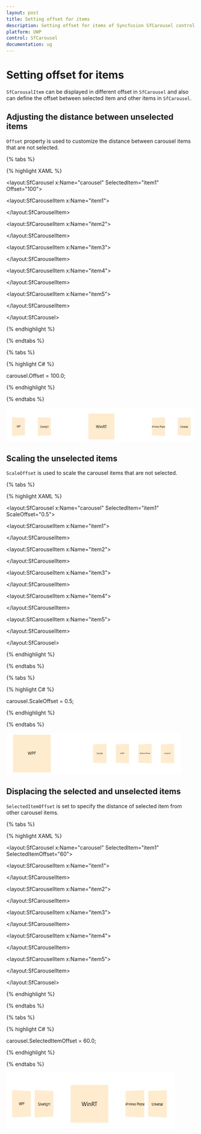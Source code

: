 ```yaml
---
layout: post
title: Setting offset for items
description: Setting offset for items of Syncfusion SfCarousel control for UWP
platform: UWP
control: SfCarousel
documentation: ug
---
```


# Setting offset for items

`SfCarousalItem` can be displayed in different offset in `SfCarousel` and also can define the offset between selected item and other items in `SfCarousel`.

## Adjusting the distance between unselected items

`Offset` property is used to customize the distance between carousel items that are not selected.

{% tabs %}

{% highlight XAML %}

<layout:SfCarousel x:Name="carousel" SelectedItem="item1" Offset="100">

<layout:SfCarouselItem x:Name="item1">

<Border Background="BlanchedAlmond" Height="100" Width="100">

<TextBlock Text="WPF" VerticalAlignment="Center" HorizontalAlignment="Center"/>

</Border>

</layout:SfCarouselItem>

<layout:SfCarouselItem x:Name="item2">

<Border Background="BlanchedAlmond" Height="100" Width="100">

<TextBlock Text="Silverlight" VerticalAlignment="Center" HorizontalAlignment="Center"/>

</Border>

</layout:SfCarouselItem>

<layout:SfCarouselItem x:Name="item3">

<Border Background="BlanchedAlmond" Height="100" Width="100">

<TextBlock Text="WinRT" VerticalAlignment="Center" HorizontalAlignment="Center"/>

</Border>

</layout:SfCarouselItem>

<layout:SfCarouselItem x:Name="item4">

<Border Background="BlanchedAlmond" Height="100" Width="100">

<TextBlock Text="Windows Phone" VerticalAlignment="Center" HorizontalAlignment="Center"/>

</Border>

</layout:SfCarouselItem>

<layout:SfCarouselItem x:Name="item5">

<Border Background="BlanchedAlmond" Height="100" Width="100">

<TextBlock Text="Universal" VerticalAlignment="Center" HorizontalAlignment="Center"/>

</Border>

</layout:SfCarouselItem>

</layout:SfCarousel>

{% endhighlight %}

{% endtabs %}

{% tabs %}

{% highlight C# %}

carousel.Offset = 100.0;

{% endhighlight %}

{% endtabs %}

![](SfCarousel-images/SfCarousel-img9.jpeg)

## Scaling the unselected items

`ScaleOffset` is used to scale the carousel items that are not selected.

{% tabs %}

{% highlight XAML %}

<layout:SfCarousel x:Name="carousel" SelectedItem="item1" ScaleOffset="0.5">

<layout:SfCarouselItem x:Name="item1">

<Border Background="BlanchedAlmond" Height="100" Width="100">

<TextBlock Text="WPF" VerticalAlignment="Center" HorizontalAlignment="Center"/>

</Border>

</layout:SfCarouselItem>

<layout:SfCarouselItem x:Name="item2">

<Border Background="BlanchedAlmond" Height="100" Width="100">

<TextBlock Text="Silverlight" VerticalAlignment="Center" HorizontalAlignment="Center"/>

</Border>

</layout:SfCarouselItem>

<layout:SfCarouselItem x:Name="item3">

<Border Background="BlanchedAlmond" Height="100" Width="100">

<TextBlock Text="WinRT" VerticalAlignment="Center" HorizontalAlignment="Center"/>

</Border>

</layout:SfCarouselItem>

<layout:SfCarouselItem x:Name="item4">

<Border Background="BlanchedAlmond" Height="100" Width="100">

<TextBlock Text="Windows Phone" VerticalAlignment="Center" HorizontalAlignment="Center"/>

</Border>

</layout:SfCarouselItem>

<layout:SfCarouselItem x:Name="item5">

<Border Background="BlanchedAlmond" Height="100" Width="100">

<TextBlock Text="Universal" VerticalAlignment="Center" HorizontalAlignment="Center"/>

</Border>

</layout:SfCarouselItem>

</layout:SfCarousel>

{% endhighlight %}

{% endtabs %}

{% tabs %}

{% highlight C# %}

carousel.ScaleOffset = 0.5;

{% endhighlight %}

{% endtabs %}

![](SfCarousel-images/SfCarousel-img10.jpeg)

## Displacing the selected and unselected items

`SelectedItemOffset` is set to specify the distance of selected item from other carousel items.

{% tabs %}

{% highlight XAML %}

<layout:SfCarousel x:Name="carousel" SelectedItem="item1" SelectedItemOffset="60">

<layout:SfCarouselItem x:Name="item1">

<Border Background="BlanchedAlmond" Height="100" Width="100">

<TextBlock Text="WPF" VerticalAlignment="Center" HorizontalAlignment="Center"/>

</Border>

</layout:SfCarouselItem>

<layout:SfCarouselItem x:Name="item2">

<Border Background="BlanchedAlmond" Height="100" Width="100">

<TextBlock Text="Silverlight" VerticalAlignment="Center" HorizontalAlignment="Center"/>

</Border>

</layout:SfCarouselItem>

<layout:SfCarouselItem x:Name="item3">

<Border Background="BlanchedAlmond" Height="100" Width="100">

<TextBlock Text="WinRT" VerticalAlignment="Center" HorizontalAlignment="Center"/>

</Border>

</layout:SfCarouselItem>

<layout:SfCarouselItem x:Name="item4">

<Border Background="BlanchedAlmond" Height="100" Width="100">

<TextBlock Text="Windows Phone" VerticalAlignment="Center" HorizontalAlignment="Center"/>

</Border>

</layout:SfCarouselItem>

<layout:SfCarouselItem x:Name="item5">

<Border Background="BlanchedAlmond" Height="100" Width="100">

<TextBlock Text="Universal" VerticalAlignment="Center" HorizontalAlignment="Center"/>

</Border>

</layout:SfCarouselItem>

</layout:SfCarousel>

{% endhighlight %}

{% endtabs %}

{% tabs %}

{% highlight C# %}

carousel.SelectedItemOffset = 60.0;

{% endhighlight %}

{% endtabs %}

![](SfCarousel-images/SfCarousel-img11.jpeg)


